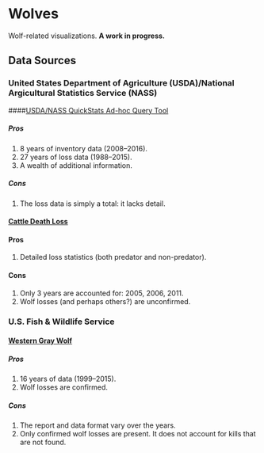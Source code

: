 # Wolves
Wolf-related visualizations. **A work in progress.**

## Data Sources

### United States Department of Agriculture (USDA)/National Argicultural Statistics Service (NASS)

####[USDA/NASS QuickStats Ad-hoc Query Tool](https://quickstats.nass.usda.gov)

##### Pros

1. 8 years of inventory data (2008&ndash;2016).
1. 27 years of loss data (1988&ndash;2015).
1. A wealth of additional information.

##### Cons

1. The loss data is simply a total: it lacks detail.

#### [Cattle Death Loss](https://usda.mannlib.cornell.edu/MannUsda/viewDocumentInfo.do?documentID=1625)

#### Pros

1. Detailed loss statistics (both predator and non-predator).

#### Cons

1. Only 3 years are accounted for: 2005, 2006, 2011.
1. Wolf losses (and perhaps others?) are unconfirmed.

### U.S. Fish & Wildlife Service

#### [Western Gray Wolf](https://www.fws.gov/mountain-prairie/es/grayWolf.php)

##### Pros

1. 16 years of data (1999&ndash;2015).
1. Wolf losses are confirmed.

##### Cons

1. The report and data format vary over the years.
1. Only confirmed wolf losses are present. It does not account for kills that are not found.
